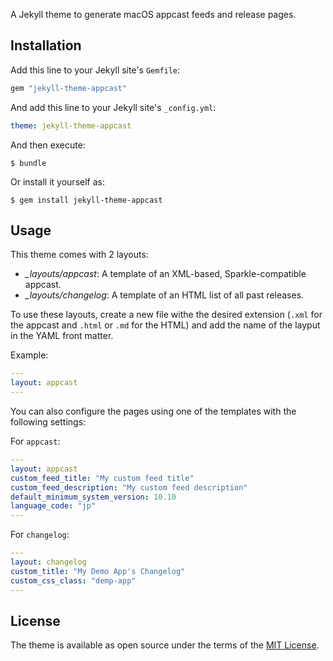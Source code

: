 A Jekyll theme to generate macOS appcast feeds and release pages.

## Installation

Add this line to your Jekyll site's `Gemfile`:

```ruby
gem "jekyll-theme-appcast"
```

And add this line to your Jekyll site's `_config.yml`:

```yaml
theme: jekyll-theme-appcast
```

And then execute:

    $ bundle

Or install it yourself as:

    $ gem install jekyll-theme-appcast

## Usage

This theme comes with 2 layouts:

- *_layouts/appcast*: A template of an XML-based, Sparkle-compatible appcast.
- *_layouts/changelog*: A template of an HTML list of all past releases.

To use these layouts, create a new file withe the desired extension (`.xml` for the appcast and `.html` or `.md` for the HTML) and add the name of the layput in the YAML front matter.

Example:

```yaml
---
layout: appcast
---
```

You can also configure the pages using one of the templates with the following settings:

For `appcast`:

```yaml
---
layout: appcast
custom_feed_title: "My custom feed title"
custom_feed_description: "My custom feed description"
default_minimum_system_version: 10.10
language_code: "jp"
---
```

For `changelog`:

```yaml
---
layout: changelog
custom_title: "My Demo App's Changelog"
custom_css_class: "demp-app"
---
```

## License

The theme is available as open source under the terms of the [MIT License](https://opensource.org/licenses/MIT).

